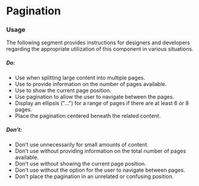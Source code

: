 # Pagination

<TableOfContents></TableOfContents>

### Usage

The following segment provides instructions for designers and developers regarding the appropriate utilization of this
component in various situations.

##### Do:

- Use when splitting large content into multiple pages.
- Use to provide information on the number of pages available.
- Use to show the current page position.
- Use pagination to allow the user to navigate between the pages.
- Display an ellipsis ("...") for a range of pages if there are at least 6 or 8 pages.
- Place the pagination centered beneath the related content.

##### Don’t:

- Don’t use unnecessarily for small amounts of content.
- Don’t use without providing information on the total number of pages available.
- Don’t use without showing the current page position.
- Don’t use without the option for the user to navigate between pages.
- Don’t place the pagination in an unrelated or confusing position.
